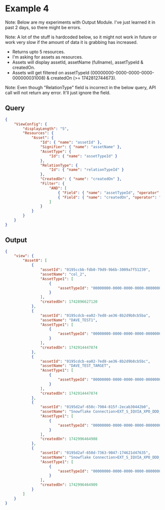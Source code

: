 # Example 4

Note: Below are my experiments with Output Module. I've just learned it in past 2 days, so there might be errors.

Note: A lot of the stuff is hardcoded below, so it might not work in future or work very slow if the amount of data it is grabbing has increased.

* Returns upto 5 resources.
* I'm asking for assets as resources.
* Assets will display assetId, assetName (fullname), assetTypeId & createdOn.
* Assets will get filtered on assetTypeId (00000000-0000-0000-0000-000000031008) & createdOn (>= 1742812744673).

Note: Even though "RelationType" field is incorrect in the below query, API call will not return any error. It'll just ignore the field.

## Query

```json
{
    "ViewConfig": {
		"displayLength": "5",
        "Resources": {
            "Asset": {
                "Id": { "name": "assetId" },
				"Signifier": { "name": "assetName" },
				"AssetType": {
					"Id": { "name": "assetTypeId" }
				},
				"RelationType": {
					"Id": { "name": "relationTypeId" }
				},
				"CreatedOn": { "name": "createdOn" },
				"Filter": {
					"AND": [
						{ "Field": { "name": "assetTypeId", "operator": "EQUALS", "value": "00000000-0000-0000-0000-000000031008" } },
						{ "Field": { "name": "createdOn", "operator": "GREATER_OR_EQUALS", "value": "1742812744673" } }
					]
				}
            }
        }
    }
}
```

## Output

```json
{
    "view": {
        "Asset0": [
            {
                "assetId": "0195ccbb-fdb0-79d9-9b6b-3009a7f51239",
                "assetName": "col_2",
                "AssetType1": [
                    {
                        "assetTypeId": "00000000-0000-0000-0000-000000031008"
                    }
                ],
                "createdOn": 1742896627120
            },
            {
                "assetId": "0195cdcb-ea02-7ed8-ae36-8b2d9b8cb5ba",
                "assetName": "DAVE_TEST1",
                "AssetType1": [
                    {
                        "assetTypeId": "00000000-0000-0000-0000-000000031008"
                    }
                ],
                "createdOn": 1742914447874
            },
            {
                "assetId": "0195cdcb-ea02-7ed8-ae36-8b2d9b8cb5bc",
                "assetName": "DAVE_TEST_TARGET",
                "AssetType1": [
                    {
                        "assetTypeId": "00000000-0000-0000-0000-000000031008"
                    }
                ],
                "createdOn": 1742914447874
            },
            {
                "assetId": "0195d2af-650c-7904-815f-2ecab30442b0",
                "assetName": "Snowflake Connection>EXT_S_IQVIA_XPO_DDD_ANC_DB>RAW_CDW_APLD>CLNS_VERTEX_FACILITY_REPORT_HOSPITAL_2024Q2>ADDRESS1_FAC(column)",
                "AssetType1": [
                    {
                        "assetTypeId": "00000000-0000-0000-0000-000000031008"
                    }
                ],
                "createdOn": 1742996464908
            },
            {
                "assetId": "0195d2af-650d-7363-9047-174621d47635",
                "assetName": "Snowflake Connection>EXT_S_IQVIA_XPO_DDD_ANC_DB>RAW_CDW_APLD>VERTEX_FACILITY_REPORT_HOSPITAL_2024Q2>ADDRESS2_FAC(column)",
                "AssetType1": [
                    {
                        "assetTypeId": "00000000-0000-0000-0000-000000031008"
                    }
                ],
                "createdOn": 1742996464909
            }
        ]
    }
}
```
